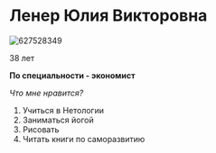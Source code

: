 # Ленер Юлия Викторовна 
![627528349](https://github.com/YULLEN1/publication/assets/154681552/93bc91be-262c-408c-afe0-4546b93724d6)

38 лет

**По специальности - экономист**

_Что мне нравится?_
1. Учиться в Нетологии
2. Заниматься йогой
3. Рисовать
4. Читать книги по саморазвитию
